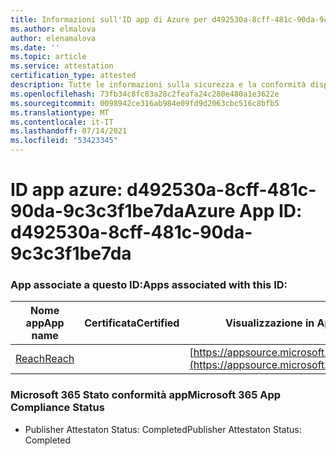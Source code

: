 ```yaml
---
title: Informazioni sull'ID app di Azure per d492530a-8cff-481c-90da-9c3c3f1be7da
ms.author: elmalova
author: elenamalova
ms.date: ''
ms.topic: article
ms.service: attestation
certification_type: attested
description: Tutte le informazioni sulla sicurezza e la conformità disponibili per d492530a-8cff-481c-90da-9c3c3f1be7da.
ms.openlocfilehash: 73fb34c8fc83a28c2feafa24c280e480a1e3622e
ms.sourcegitcommit: 0098942ce316ab984e09fd9d2063cbc516c8bfb5
ms.translationtype: MT
ms.contentlocale: it-IT
ms.lasthandoff: 07/14/2021
ms.locfileid: "53423345"
---
```

# <a name="azure-app-id-d492530a-8cff-481c-90da-9c3c3f1be7da"></a><span data-ttu-id="ef62c-103">ID app azure: d492530a-8cff-481c-90da-9c3c3f1be7da</span><span class="sxs-lookup"><span data-stu-id="ef62c-103">Azure App ID: d492530a-8cff-481c-90da-9c3c3f1be7da</span></span>


### <a name="apps-associated-with-this-id"></a><span data-ttu-id="ef62c-104">App associate a questo ID:</span><span class="sxs-lookup"><span data-stu-id="ef62c-104">Apps associated with this ID:</span></span>
| <span data-ttu-id="ef62c-105">**Nome app**</span><span class="sxs-lookup"><span data-stu-id="ef62c-105">**App name**</span></span> | <span data-ttu-id="ef62c-106">**Certificata**</span><span class="sxs-lookup"><span data-stu-id="ef62c-106">**Certified**</span></span> | <span data-ttu-id="ef62c-107">**Visualizzazione in AppSource**</span><span class="sxs-lookup"><span data-stu-id="ef62c-107">**View in AppSource**</span></span> |
|-|-|-|
| [<span data-ttu-id="ef62c-108">Reach</span><span class="sxs-lookup"><span data-stu-id="ef62c-108">Reach</span></span>](https://docs.microsoft.com/en-us/microsoft-365-app-certification/forward/WA200002045) |  | [https://appsource.microsoft.com/product/office/WA200002045](https://appsource.microsoft.com/product/office/WA200002045) |

### <a name="microsoft-365-app-compliance-status"></a><span data-ttu-id="ef62c-109">Microsoft 365 Stato conformità app</span><span class="sxs-lookup"><span data-stu-id="ef62c-109">Microsoft 365 App Compliance Status</span></span>
- <span data-ttu-id="ef62c-110">Publisher Attestaton Status: Completed</span><span class="sxs-lookup"><span data-stu-id="ef62c-110">Publisher Attestaton Status: Completed</span></span>
